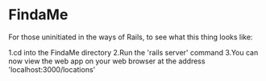 FindaMe
=======
For those uninitiated in the ways of Rails, to see what this thing looks like:

1.cd into the FindaMe directory
2.Run the 'rails server' command
3.You can now view the web app on your web browser at the address 'localhost:3000/locations'